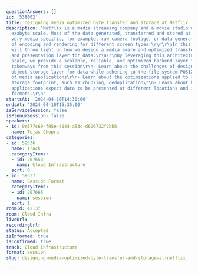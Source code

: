 ```yaml
---
questionAnswers: []
id: '538002'
title: Designing media optimized byte transfer and storage at Netflix
description: "Netflix is a media streaming company and a movie studio with data at
  exabyte scale. Most of the data generated, transferred and stored at Netflix is
  very media specific, for example, raw camera footage, or data generated as a result
  of encoding and rendering for different screen types.\r\n\r\nIn this session, I
  will throw light on how we design a media aware and optimized transfer, storage
  and presentation layer for data.\r\n\r\nBy leveraging this architecture at Netflix
  scale, we provide a scalable, reliable, and optimized backend layer for media data.\r\n\r\nMajor
  takeaways from this session\r\n- Learn about the challenges of designing a scalable
  object storage layer for data while adhering to the file system POSIX semantics
  of media applications\r\n- Learn about the optimizations applied to reduce cloud
  storage footprint, such as chunking, deduplication\r\n- Learn about how different
  applications expect data to be presented at different locations and in different
  formats.\r\n"
startsAt: '2024-04-10T14:30:00'
endsAt: '2024-04-10T15:35:00'
isServiceSession: false
isPlenumSession: false
speakers:
- id: 0e577c69-f95e-4044-a53c-d626732f2bb6
  name: Tejas Chopra
categories:
- id: 59536
  name: Track
  categoryItems:
  - id: 207653
    name: Cloud Infrastructure
  sort: 0
- id: 59537
  name: Session Format
  categoryItems:
  - id: 207665
    name: session
  sort: 1
roomId: 42137
room: Cloud Infra
liveUrl: 
recordingUrl: 
status: Accepted
isInformed: true
isConfirmed: true
track: Cloud Infrastructure
format: session
slug: designing-media-optimized-byte-transfer-and-storage-at-netflix

---
```

